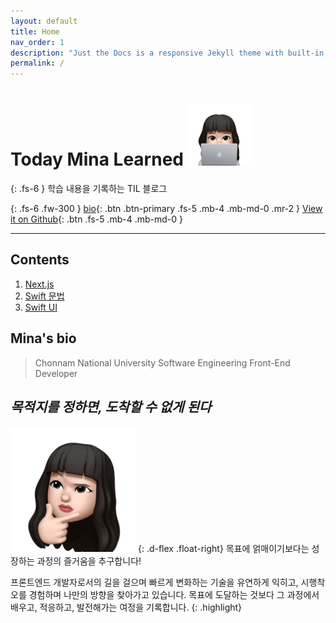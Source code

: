```yaml
---
layout: default
title: Home
nav_order: 1
description: "Just the Docs is a responsive Jekyll theme with built-in search that is easily customizable and hosted on GitHub Pages."
permalink: /
---
```


# Today Mina Learned <img src="./assets/images/profile-image.png" alt="profile Image" aria-label="profile Image" width="100" height="100">


{: .fs-6 }
학습 내용을 기록하는 TIL 블로그 

{: .fs-6 .fw-300 }
[bio](#minas-bio){: .btn .btn-primary .fs-5 .mb-4 .mb-md-0 .mr-2 }
[View it on Github](https://github.com/chaemina){: .btn .fs-5 .mb-4 .mb-md-0 }

---


## Contents

 

  1. [Next.js](https://chaemina.github.io/docs/nextjs) 
  2. [Swift 문법](https://chaemina.github.io/docs/swift)
  3. [Swift UI](https://chaemina.github.io/docs/swiftUI)


## Mina's bio

> Chonnam National University Software Engineering Front-End Developer



## **_목적지를 정하면, 도착할 수 없게 된다_**
<img src="./assets/images/profile-icon.png" alt="profile Image" aria-label="profile Image" width="200rem" height="200rem">
{: .d-flex .float-right}
목표에 얽매이기보다는 성장하는 과정의 즐거움을 추구합니다! 

프론트엔드 개발자로서의 길을 걸으며 빠르게 변화하는 기술을 유연하게 익히고, 시행착오를 경험하며 나만의 방향을 찾아가고 있습니다. 목표에 도달하는 것보다 그 과정에서 배우고, 적응하고, 발전해가는 여정을 기록합니다. 
{: .highlight}


<nav arial-label="Main" id="site-nav" class="site-nav">




